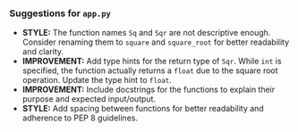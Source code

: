 ### Suggestions for `app.py`

- **STYLE:** The function names `Sq` and `Sqr` are not descriptive enough. Consider renaming them to `square` and `square_root` for better readability and clarity.
- **IMPROVEMENT:** Add type hints for the return type of `Sqr`. While `int` is specified, the function actually returns a `float` due to the square root operation. Update the type hint to `float`.
- **IMPROVEMENT:** Include docstrings for the functions to explain their purpose and expected input/output.
- **STYLE:** Add spacing between functions for better readability and adherence to PEP 8 guidelines.

